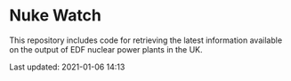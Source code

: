 # Nuke Watch

This repository includes code for retrieving the latest information available on the output of EDF nuclear power plants in the UK.

Last updated: 2021-01-06 14:13